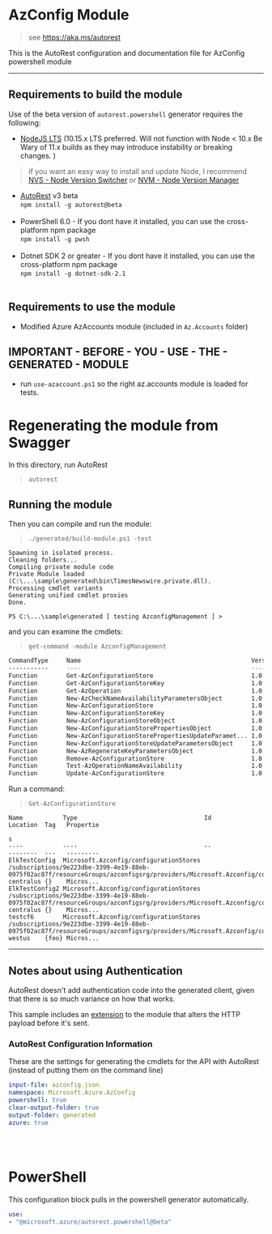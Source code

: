 # AzConfig Module

> see https://aka.ms/autorest

This is the AutoRest configuration and documentation file for AzConfig powershell module

---
## Requirements to build the module

Use of the beta version of `autorest.powershell` generator requires the following:

- [NodeJS LTS](https://nodejs.org) (10.15.x LTS preferred. Will not function with Node < 10.x Be Wary of 11.x builds as they may introduce instability or breaking changes. ) 
> if you want an easy way to install and update Node, I recommend [NVS - Node Version Switcher](../nodejs/installing-via-nvs.md) or [NVM - Node Version Manager](../nodejs/installing-via-nvm.md)

- [AutoRest](https://aka.ms/autorest) v3 beta <br> `npm install -g autorest@beta ` <br>&nbsp;
- PowerShell 6.0 - If you dont have it installed, you can use the cross-platform npm package <br> `npm install -g pwsh` <br>&nbsp;
- Dotnet SDK 2 or greater - If you dont have it installed, you can use the cross-platform npm package <br> `npm install -g dotnet-sdk-2.1 ` <br>&nbsp;


## Requirements to use the module

- Modified Azure AzAccounts module (included in `Az.Accounts` folder)

## IMPORTANT - BEFORE - YOU - USE - THE - GENERATED - MODULE
- run `use-azaccount.ps1` so the right az.accounts module is loaded for tests.

# Regenerating the module from Swagger

In this directory, run AutoRest

> `autorest`


## Running the module 

Then you can compile and run the module:

> `./generated/build-module.ps1 -test `

``` text
Spawning in isolated process.
Cleaning folders...
Compiling private module code
Private Module loaded (C:\...\sample\generated\bin\TimesNewswire.private.dll).
Processing cmdlet variants
Generating unified cmdlet proxies
Done.

PS C:\...\sample\generated [ testing AzconfigManagement ] >
```

and you can examine the cmdlets: 

> `get-command -module AzconfigManagement `

``` bash 
CommandType     Name                                               Version    Source
-----------     ----                                               -------    ------
Function        Get-AzConfigurationStore                           1.0        AzconfigManagement
Function        Get-AzConfigurationStoreKey                        1.0        AzconfigManagement
Function        Get-AzOperation                                    1.0        AzconfigManagement
Function        New-AzCheckNameAvailabilityParametersObject        1.0        AzconfigManagement
Function        New-AzConfigurationStore                           1.0        AzconfigManagement
Function        New-AzConfigurationStoreKey                        1.0        AzconfigManagement
Function        New-AzConfigurationStoreObject                     1.0        AzconfigManagement
Function        New-AzConfigurationStorePropertiesObject           1.0        AzconfigManagement
Function        New-AzConfigurationStorePropertiesUpdateParamet... 1.0        AzconfigManagement
Function        New-AzConfigurationStoreUpdateParametersObject     1.0        AzconfigManagement
Function        New-AzRegenerateKeyParametersObject                1.0        AzconfigManagement
Function        Remove-AzConfigurationStore                        1.0        AzconfigManagement
Function        Test-AzOperationNameAvailability                   1.0        AzconfigManagement
Function        Update-AzConfigurationStore                        1.0        AzconfigManagement

```

Run a command: 

> `Get-AzConfigurationStore`

```
Name           Type                                   Id                                                                                                                                             Location  Tag   Propertie
                                                                                                                                                                                                                     s
----           ----                                   --                                                                                                                                             --------  ---   ---------
ElkTestConfig  Microsoft.Azconfig/configurationStores /subscriptions/9e223dbe-3399-4e19-88eb-0975f02ac87f/resourceGroups/azconfigsrg/providers/Microsoft.Azconfig/configurationStores/elktestconfig  centralus {}    Micros...
ElkTestConfig2 Microsoft.Azconfig/configurationStores /subscriptions/9e223dbe-3399-4e19-88eb-0975f02ac87f/resourceGroups/azconfigsrg/providers/Microsoft.Azconfig/configurationStores/elktestconfig2 centralus {}    Micros...
testcf6        Microsoft.Azconfig/configurationStores /subscriptions/9e223dbe-3399-4e19-88eb-0975f02ac87f/resourceGroups/azconfigsrg/providers/Microsoft.Azconfig/configurationStores/testcf6        westus    {foo} Micros...

```

---


## Notes about using Authentication
AutoRest doesn't add authentication code into the generated client, given that there is so much variance on how that works.

This sample includes an [extension](./generated/custom/Module.cs) to the module that alters the HTTP payload before it's sent.


### AutoRest Configuration  Information
These are the settings for generating the cmdlets for the API with AutoRest (instead of putting them on the command line)

``` yaml
input-file: azconfig.json
namespace: Microsoft.Azure.AzConfig
powershell: true
clear-output-folder: true
output-folder: generated
azure: true

 
  
```

# PowerShell
This configuration block pulls in the powershell generator automatically. 

``` yaml
use:
- "@microsoft.azure/autorest.powershell@beta"

```
